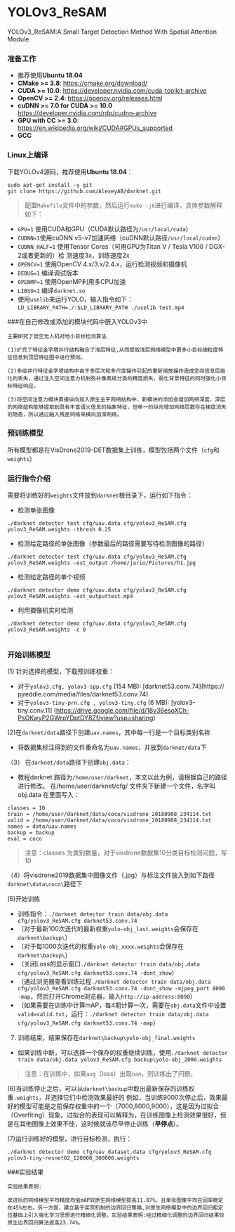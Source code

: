 # YOLOv3_ReSAM
YOLOv3_ReSAM:A Small Target Detection Method With Spatial Attention  Module

### 准备工作
* 推荐使用**Ubuntu 18.04**
* **CMake >= 3.8**: https://cmake.org/download/
* **CUDA >= 10.0**: https://developer.nvidia.com/cuda-toolkit-archive
* **OpenCV >= 2.4**: https://opencv.org/releases.html
* **cuDNN >= 7.0 for CUDA >= 10.0** https://developer.nvidia.com/rdp/cudnn-archive
* **GPU with CC >= 3.0**: https://en.wikipedia.org/wiki/CUDA#GPUs_supported
* **GCC**

### Linux上编译
下载YOLOv4源码，推荐使用**Ubuntu 18.04**：
```
sudo apt-get install -y git
git clone https://github.com/AlexeyAB/darknet.git
```
> 配置`Makefile`⽂件中的参数，然后运⾏`make -j8`进⾏编译，具体参数解释如下：
* `GPU=1` 使用CUDA和GPU（CUDA默认路径为`/usr/local/cuda`）
* `CUDNN=1`使用cuDNN v5-v7加速网络（cuDNN默认路径`/usr/local/cudnn`）
* `CUDNN_HALF=1` 使用Tensor Cores（可用GPU为Titan V / Tesla V100 / DGX-2或者更新的）检
测速度3x，训练速度2x
* `OPENCV=1` 使用OpenCV 4.x/3.x/2.4.x，运⾏检测视频和摄像机
* `DEBUG=1` 编译调试版本
* `OPENMP=1` 使用OpenMP利用多CPU加速
* `LIBSO=1` 编译`darknet.so`
* 使用`uselib`来运⾏YOLO，输⼊指令如下：
`LD_LIBRARY_PATH=./:$LD_LIBRARY_PATH ./uselib test.mp4`

###在自己修改或添加的模块代码中嵌⼊YOLOv3中
```
主要研究了低空无人机对地小目标检测算法

(1)扩充了特征金字塔并行结构融合了浅层特征,从而提取浅层网络模型中更多小目标细粒度特征信息到顶层特征图中进行预测。

(2)多级并行特征金字塔结构中由于多层次和多尺度操作引起的重新缩放操作造成空间信息层级化的丢失，通过注入空间注意力机制弥补像素级分类的精度损失，弱化背景特征的同时强化小目标特征响应。

(3)将空间注意力模块直接纵向加入原生主干网络结构中，新模块的添加会增加网络深度，深层的网络结构能够提取到具有丰富语义信息的抽象特征，但单一的纵向增加网络层数存在梯度消失的隐患，所以通过融入残差网络来横向加深网络。
```

### 预训练模型
所有模型都是在VisDrone2019-DET数据集上训练，模型包括两个⽂件（`cfg`和`weights`）

### 运⾏指令介绍
需要将训练好的`weights`⽂件放到`darknet`根目录下，运⾏如下指令：
* 检测单张图像
```
./darknet detector test cfg/uav.data cfg/yolov3_ReSAM.cfg yolov3_ReSAM.weights -thresh 0.25
```
* 检测给定路径的单张图像（参数最后的路径需要写待检测图像的路径）
```
./darknet detector test cfg/uav.data cfg/yolov3_ReSAM.cfg yolov3_ReSAM.weights -ext_output /home/jario/Pictures/h1.jpg
```
* 检测给定路径的单个视频
```
./darknet detector demo cfg/uav.data cfg/yolov3_ReSAM.cfg yolov3_ReSAM.weights -ext_outputtest.mp4
```
* 利用摄像机实时检测
```
./darknet detector demo cfg/uav.data cfg/yolov3_ReSAM.cfg yolov3_ReSAM.weights -c 0
```
```

```
### 开始训练模型

(1) 针对选择的模型，下载预训练权重：
* 对于`yolov3.cfg, yolov3-spp.cfg` (154 MB): [darknet53.conv.74](https://
pjreddie.com/media/files/darknet53.conv.74)
* 对于`yolov3-tiny-prn.cfg , yolov3-tiny.cfg` (6 MB): [yolov3-tiny.conv.11]
(https://drive.google.com/file/d/18v36esoXCh-PsOKwyP2GWrpYDptDY8Zf/view?usp=sharing)

(2)在`darknet/data`路径下创建`uav.names`，其中每一⾏是一个目标类别名称
* 将数据集标注得到的⽂件重命名为`uav.names`，并放到`darknet/data`下

（3） 在`darknet/data`路径下创建`obj.data`：
* 教程darknet 路径为`/home/user/darknet`，本⽂以此为例，请根据自己的路径进⾏修改。
在/home/user/darknet/cfg/ ⽂件夹下新建一个⽂件，名字叫obj.data 在⾥面写⼊：
```
classes = 10
train = /home/user/darknet/data/coco/visdrone_20180908_234114.txt
valid = /home/user/darknet/data/coco/visdrone_20180908_234114.txt
names = data/uav.names
backup = backup
eval = coco
```
> 注意：classes 为类别数量，对于visdrone数据集10分类目标检测问题，写10

（4）将visdrone2019数据集中图像⽂件（.jpg）与标注⽂件放⼊到如下路径`darknet\data\coco\`路径下

(5)开始训练
* 训练指令：`./darknet detector train data/obj.data cfg/yolov3_ReSAM.cfg darknet53.conv.74`
* （对于最新100次迭代的最新权重`yolo-obj_last.weights`会保存在`darknet\backup\`）
* （对于每1000次迭代的权重`yolo-obj_xxxx.weights`会保存在`darknet\backup\`）
* （关闭Loss的显示窗口`./darknet detector train data/obj.data cfg/yolov3_ReSAM.cfg darknet53.conv.74 -dont_show`）
* （通过浏览器查看训练过程`./darknet detector train data/obj.data cfg/yolov3_ReSAM.cfg darknet53.conv.74 -dont_show -mjpeg_port 8090 -map`，然后打开Chrome浏览器，输⼊`http://ip-address:8090`）
* （如果需要在训练中计算mAP，每4期计算一次，需要在`obj.data`⽂件中设置
`valid=valid.txt`，运⾏：`./darknet detector train data/obj.data cfg/yolov3_ReSAM.cfg darknet53.conv.74 -map`）
7. 训练结束，结果保存在`darknet\backup\yolo-obj_final.weights`
* 如果训练中断，可以选择一个保存的权重继续训练，使用`./darknet detector train data/obj.data yolov3_ReSAM.cfg backup\yolo-obj_2000.weights`
> 注意：在训练中，如果`avg`（loss）出现`nan`，则训练出了问题，

(6)当训练停止之后，可以从`darknet\backup`中取出最新保存的训练权重`.weights`，并选择它们中检测效果最好的
例如，当训练9000次停止后，效果最好的模型可能是之前保存权重中的一个（7000,8000,9000），这是因为过拟合（Overfiting）现象。过拟合的表现可以解释为，在训练图像上检测效果很好，但是在其他图像上效果不佳，这时候就该尽早停止训练（**早停点**）。

(7)运⾏训练好的模型，进⾏目标检测，执⾏：
```
./darknet detector demo cfg/uav_dataset.data cfg/yolov3_ReSAM.cfg yolov3-tiny-resnet02_120000_300000.weights
```
###实验结果
```
实验结果表明:

改进后的网络模型平均精度均值mAP较原生网络模型提高11.07%，且单张图像平均召回率稳定在45%左右。另一方面，建立基于奖赏机制的边界回归策略,对原生网络模型中的边界回归粗定位基础上引入强化学习思想进行精细化调整。实验结果表明:经过精细化调整的边界回归结果较原生边界回归算法提高23.74%。
```
